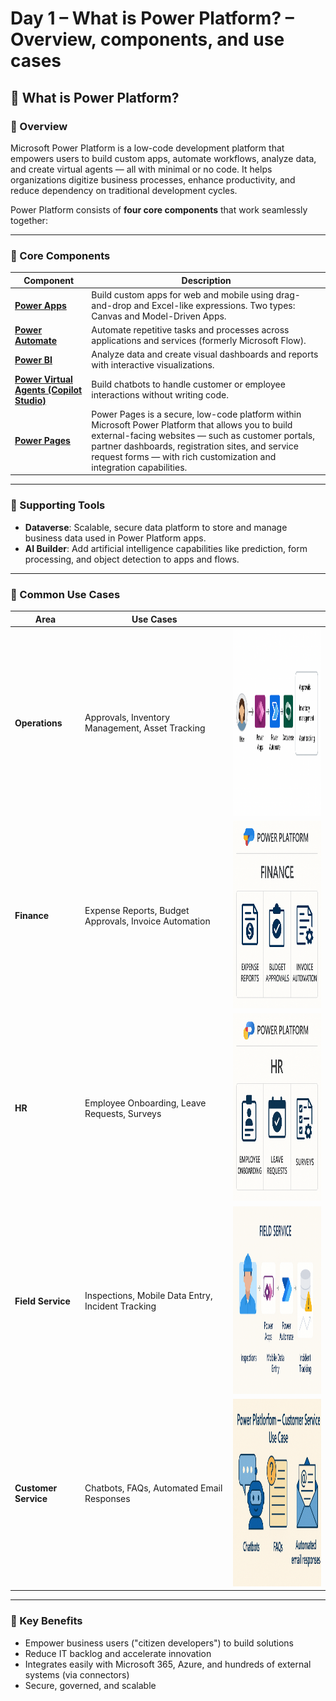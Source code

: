 # Day 1 – What is Power Platform? – Overview, components, and use cases

## 📅 What is Power Platform?

### 🧭 Overview  
Microsoft Power Platform is a low-code development platform that empowers users to build custom apps, automate workflows, analyze data, and create virtual agents — all with minimal or no code. It helps organizations digitize business processes, enhance productivity, and reduce dependency on traditional development cycles.

Power Platform consists of **four core components** that work seamlessly together:

---

### 🔧 Core Components

| Component | Description |
|----------|-------------|
| [**Power Apps**](https://learn.microsoft.com/en-us/power-apps/) | Build custom apps for web and mobile using drag-and-drop and Excel-like expressions. Two types: Canvas and Model-Driven Apps. |
| [**Power Automate**](https://learn.microsoft.com/en-us/power-automate/) | Automate repetitive tasks and processes across applications and services (formerly Microsoft Flow). |
| [**Power BI**](https://learn.microsoft.com/en-us/power-bi/) | Analyze data and create visual dashboards and reports with interactive visualizations. |
| [**Power Virtual Agents (Copilot Studio)**](https://learn.microsoft.com/en-us/microsoft-copilot-studio/) | Build chatbots to handle customer or employee interactions without writing code. |
| [**Power Pages**](https://learn.microsoft.com/en-us/power-pages/) | Power Pages is a secure, low-code platform within Microsoft Power Platform that allows you to build external-facing websites — such as customer portals, partner dashboards, registration sites, and service request forms — with rich customization and integration capabilities. |

---

### 🧩 Supporting Tools

- **Dataverse**: Scalable, secure data platform to store and manage business data used in Power Platform apps.  
- **AI Builder**: Add artificial intelligence capabilities like prediction, form processing, and object detection to apps and flows.

---

### 📌 Common Use Cases

| Area                 | Use Cases                                             |                                             |
| -------------------- | ----------------------------------------------------- | ------------------------------------------------- |
| **Operations**       | Approvals, Inventory Management, Asset Tracking       | <img src="/PowerPlatform/assets/PowerPlatform30days/Day1/Operations.png" alt="Operations" width="300" height="300"/>            |
| **Finance**          | Expense Reports, Budget Approvals, Invoice Automation | <img src="/PowerPlatform/assets/PowerPlatform30days/Day1/Finance.png" alt="Finance" width="300" height="300"/>                |
| **HR**               | Employee Onboarding, Leave Requests, Surveys          | <img src="/PowerPlatform/assets/PowerPlatform30days/Day1/HR.png" alt="HR" width="300" height="300"/>                  |
| **Field Service**    | Inspections, Mobile Data Entry, Incident Tracking     | <img src="/PowerPlatform/assets/PowerPlatform30days/Day1/FieldServices.png" alt="FieldServices" width="300" height="300"/>       |
| **Customer Service** | Chatbots, FAQs, Automated Email Responses             | <img src="/PowerPlatform/assets/PowerPlatform30days/Day1/CustomerService.png" alt="CustomerService" width="300" height="300"/> |

---

### 🎯 Key Benefits

- Empower business users ("citizen developers") to build solutions  
- Reduce IT backlog and accelerate innovation  
- Integrates easily with Microsoft 365, Azure, and hundreds of external systems (via connectors)  
- Secure, governed, and scalable
